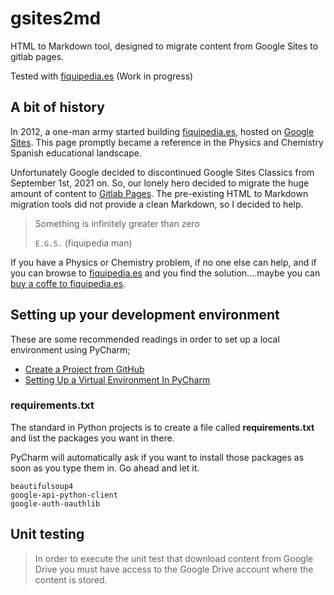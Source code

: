 # gsites2md

HTML to Markdown tool, designed to migrate content from Google Sites to gitlab pages.

Tested with [fiquipedia.es](http://fiquipedia.es) (Work in progress)


## A bit of history
In 2012, a one-man army started building [fiquipedia.es](http://fiquipedia.es), hosted on 
[Google Sites](https://sites.google.com/). This page promptly became a reference in the 
Physics and Chemistry Spanish educational landscape. 

Unfortunately Google decided to discontinued Google Sites Classics from September 1st, 2021 on. 
So, our lonely hero decided to migrate the huge amount of content to 
[Gitlab Pages](https://docs.gitlab.com/ee/user/project/pages/). The pre-existing HTML to Markdown migration 
tools did not provide a clean Markdown, so I decided to help.

> Something is infinitely greater than zero
> 
> `E.G.S.` (fiquipedia man)

If you have a Physics or Chemistry problem, if no one else can help, 
and if you can browse to [fiquipedia.es](http://fiquipedia.es) and you find the solution....maybe you can 
[buy a coffe to fiquipedia.es](https://ko-fi.com/fiquipedia).

## Setting up your development environment
These are some recommended readings in order to set up a local environment using PyCharm;
   * [Create a Project from GitHub](https://www.jetbrains.com/pycharm/guide/tips/create-project-from-github/)
   * [Setting Up a Virtual Environment In PyCharm](https://arcade.academy/venv_install/index.html)

### requirements.txt
The standard in Python projects is to create a file called **requirements.txt** and list the packages you want in there.

PyCharm will automatically ask if you want to install those packages as soon as you type them in. Go ahead and let it.

```
beautifulsoup4
google-api-python-client
google-auth-oauthlib
```
## Unit testing
> In order to execute the unit test that download content from Google Drive 
> you must have access to the Google Drive account where the content is stored. 

